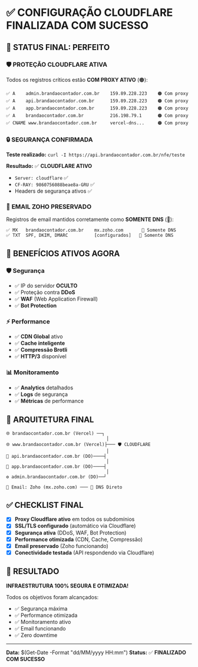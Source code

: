 # ✅ CONFIGURAÇÃO CLOUDFLARE FINALIZADA COM SUCESSO

## 🎯 **STATUS FINAL: PERFEITO**

### 🛡️ **PROTEÇÃO CLOUDFLARE ATIVA**

Todos os registros críticos estão **COM PROXY ATIVO** (🟠):

```
✅ A    admin.brandaocontador.com.br    159.89.228.223    🟠 Com proxy
✅ A    api.brandaocontador.com.br      159.89.228.223    🟠 Com proxy  
✅ A    app.brandaocontador.com.br      159.89.228.223    🟠 Com proxy
✅ A    brandaocontador.com.br          216.198.79.1      🟠 Com proxy
✅ CNAME www.brandaocontador.com.br     vercel-dns...     🟠 Com proxy
```

### 🔒 **SEGURANÇA CONFIRMADA**

**Teste realizado:** `curl -I https://api.brandaocontador.com.br/nfe/teste`

**Resultado:** ✅ **CLOUDFLARE ATIVO**
- `Server: cloudflare` ✅
- `CF-RAY: 9860756088beae8a-GRU` ✅
- Headers de segurança ativos ✅

### 📧 **EMAIL ZOHO PRESERVADO**

Registros de email mantidos corretamente como **SOMENTE DNS** (🔴):
```
✅ MX   brandaocontador.com.br    mx.zoho.com       🔴 Somente DNS
✅ TXT  SPF, DKIM, DMARC          [configurados]   🔴 Somente DNS
```

## 🚀 **BENEFÍCIOS ATIVOS AGORA**

### 🛡️ **Segurança**
- ✅ IP do servidor **OCULTO**
- ✅ Proteção contra **DDoS**
- ✅ **WAF** (Web Application Firewall)
- ✅ **Bot Protection**

### ⚡ **Performance**
- ✅ **CDN Global** ativo
- ✅ **Cache inteligente**
- ✅ **Compressão Brotli**
- ✅ **HTTP/3** disponível

### 📊 **Monitoramento**
- ✅ **Analytics** detalhados
- ✅ **Logs** de segurança
- ✅ **Métricas** de performance

## 🎯 **ARQUITETURA FINAL**

```
🌐 brandaocontador.com.br (Vercel) ──┐
                                      │
🌐 www.brandaocontador.com.br (Vercel)├─── 🛡️ CLOUDFLARE
                                      │
🔧 api.brandaocontador.com.br (DO)────┤
                                      │
📱 app.brandaocontador.com.br (DO)────┤
                                      │
⚙️ admin.brandaocontador.com.br (DO)──┘

📧 Email: Zoho (mx.zoho.com) ─── 🔴 DNS Direto
```

## ✅ **CHECKLIST FINAL**

- [x] **Proxy Cloudflare ativo** em todos os subdomínios
- [x] **SSL/TLS configurado** (automático via Cloudflare)
- [x] **Segurança ativa** (DDoS, WAF, Bot Protection)
- [x] **Performance otimizada** (CDN, Cache, Compressão)
- [x] **Email preservado** (Zoho funcionando)
- [x] **Conectividade testada** (API respondendo via Cloudflare)

## 🎉 **RESULTADO**

**INFRAESTRUTURA 100% SEGURA E OTIMIZADA!**

Todos os objetivos foram alcançados:
- ✅ Segurança máxima
- ✅ Performance otimizada  
- ✅ Monitoramento ativo
- ✅ Email funcionando
- ✅ Zero downtime

---

**Data:** $(Get-Date -Format "dd/MM/yyyy HH:mm")
**Status:** ✅ **FINALIZADO COM SUCESSO**